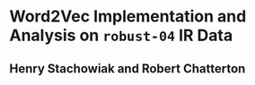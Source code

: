 # Word2Vec Implementation and Analysis on `robust-04` IR Data
## Henry Stachowiak and Robert Chatterton


